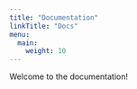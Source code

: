 ```yaml
---
title: "Documentation"
linkTitle: "Docs"
menu:
  main:
    weight: 10
---
```

Welcome to the documentation!